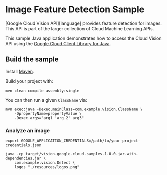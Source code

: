 # Image Feature Detection Sample

[Google Cloud Vision API][language] provides feature detection for images.
This API is part of the larger collection of Cloud Machine Learning APIs.

This sample Java application demonstrates how to access the Cloud Vision API
using the [Google Cloud Client Library for Java][google-cloud-java].

[vision]: https://cloud.google.com/vision/docs/
[google-cloud-java]: https://github.com/GoogleCloudPlatform/google-cloud-java

## Build the sample

Install [Maven](http://maven.apache.org/).

Build your project with:

```
mvn clean compile assembly:single
```

You can then run a given `ClassName` via:

```
mvn exec:java -Dexec.mainClass=com.example.vision.ClassName \
    -DpropertyName=propertyValue \
    -Dexec.args="arg1 'arg 2' arg3"
```

### Analyze an image

```
export GOOGLE_APPLICATION_CREDENTIALS=/path/to/your-project-credentials.json
```

```
java -cp target/vision-google-cloud-samples-1.0.0-jar-with-dependencies.jar \
    com.example.vision.Detect \
    logos "./resources/logos.png"
```
